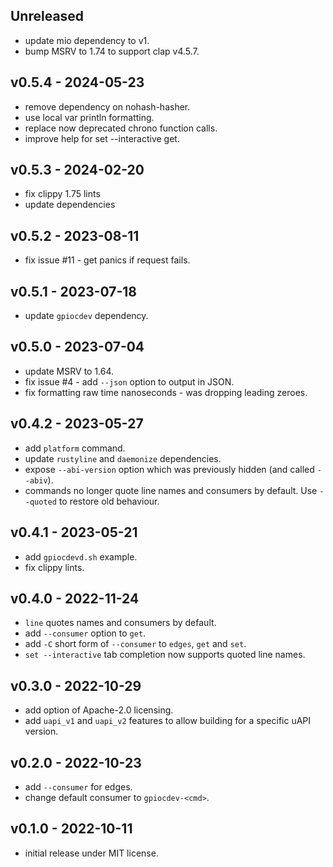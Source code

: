 <a name="unreleased"></a>

## Unreleased

- update mio dependency to v1.
- bump MSRV to 1.74 to support clap v4.5.7.

<a name="v0.5.4"></a>

## v0.5.4 - 2024-05-23

- remove dependency on nohash-hasher.
- use local var println formatting.
- replace now deprecated chrono function calls.
- improve help for set --interactive get.

<a name="v0.5.3"></a>

## v0.5.3 - 2024-02-20

- fix clippy 1.75 lints
- update dependencies

<a name="v0.5.2"></a>

## v0.5.2 - 2023-08-11

- fix issue #11 - get panics if request fails.

<a name="v0.5.1"></a>

## v0.5.1 - 2023-07-18

- update `gpiocdev` dependency.

<a name="v0.5.0"></a>

## v0.5.0 - 2023-07-04

- update MSRV to 1.64.
- fix issue #4 - add `--json` option to output in JSON.
- fix formatting raw time nanoseconds - was dropping leading zeroes.

<a name="v0.4.2"></a>

## v0.4.2 - 2023-05-27

- add `platform` command.
- update `rustyline` and `daemonize` dependencies.
- expose `--abi-version` option which was previously hidden (and called `--abiv`).
- commands no longer quote line names and consumers by default.  Use `--quoted` to restore old behaviour.

<a name="v0.4.1"></a>

## v0.4.1 - 2023-05-21

- add `gpiocdevd.sh` example.
- fix clippy lints.

<a name="v0.4.0"></a>

## v0.4.0 - 2022-11-24

- `line` quotes names and consumers by default.
- add `--consumer` option to `get`.
- add `-C` short form of `--consumer` to `edges`, `get` and `set`.
- `set --interactive` tab completion now supports quoted line names.

<a name="v0.3.0"></a>

## v0.3.0 - 2022-10-29

- add option of Apache-2.0 licensing.
- add `uapi_v1` and `uapi_v2` features to allow building for a specific uAPI version.

<a name="v0.2.0"></a>

## v0.2.0 - 2022-10-23

- add `--consumer` for edges.
- change default consumer to `gpiocdev-<cmd>`.

<a name="v0.1.0"></a>

## v0.1.0 - 2022-10-11

- initial release under MIT license.
